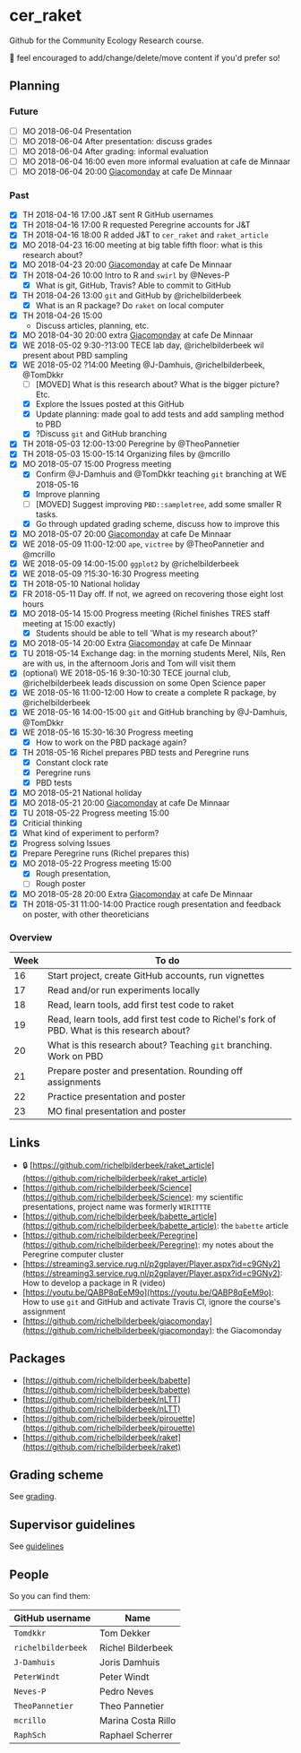 # cer_raket

Github for the Community Ecology Research course.

:mega: feel encouraged to add/change/delete/move content if you'd prefer so!

## Planning

### Future

 * [ ] MO 2018-06-04 Presentation
 * [ ] MO 2018-06-04 After presentation: discuss grades
 * [ ] MO 2018-06-04 After grading: informal evaluation
 * [ ] MO 2018-06-04 16:00 even more informal evaluation at cafe de Minnaar
 * [ ] MO 2018-06-04 20:00 [Giacomonday](https://github.com/richelbilderbeek/giacomonday) at cafe De Minnaar

### Past

 * [x] TH 2018-04-16 17:00 J&T sent R GitHub usernames
 * [x] TH 2018-04-16 17:00 R requested Peregrine accounts for J&T
 * [x] TH 2018-04-16 18:00 R added J&T to `cer_raket` and `raket_article` 
 * [x] MO 2018-04-23 16:00 meeting at big table fifth floor: what is this research about?
 * [x] MO 2018-04-23 20:00 [Giacomonday](https://github.com/richelbilderbeek/giacomonday) at cafe De Minnaar
 * [x] TH 2018-04-26 10:00 Intro to R and `swirl` by @Neves-P
    * [x] What is git, GitHub, Travis? Able to commit to GitHub  
 * [x] TH 2018-04-26 13:00 `git` and GitHub by @richelbilderbeek 
    * [x] What is an R package? Do `raket` on local computer
 * [x] TH 2018-04-26 15:00 
    * Discuss articles, planning, etc.
 * [x] MO 2018-04-30 20:00 extra [Giacomonday](https://github.com/richelbilderbeek/giacomonday) at cafe De Minnaar
 * [x] WE 2018-05-02 9:30-?13:00 TECE lab day, @richelbilderbeek wil present about PBD sampling
 * [x] WE 2018-05-02 ?14:00 Meeting @J-Damhuis, @richelbilderbeek, @TomDkkr
    * [ ] [MOVED] What is this research about? What is the bigger picture? Etc.
    * [x] Explore the Issues posted at this GitHub 
    * [x] Update planning: made goal to add tests and add sampling method to PBD
    * [x] ?Discuss `git` and GitHub branching
 * [x] TH 2018-05-03 12:00-13:00 Peregrine by @TheoPannetier
 * [x] TH 2018-05-03 15:00-15:14 Organizing files by @mcrillo
 * [x] MO 2018-05-07 15:00 Progress meeting
   * [x] Confirm @J-Damhuis and @TomDkkr teaching `git` branching at WE 2018-05-16
   * [x] Improve planning
   * [ ] [MOVED] Suggest improving `PBD::sampletree`, add some smaller R tasks.
   * [x] Go through updated grading scheme, discuss how to improve this 
 * [x] MO 2018-05-07 20:00 [Giacomonday](https://github.com/richelbilderbeek/giacomonday) at cafe De Minnaar
 * [x] WE 2018-05-09 11:00-12:00 `ape`, `victree` by @TheoPannetier and @mcrillo
 * [x] WE 2018-05-09 14:00-15:00 `ggplot2` by @richelbilderbeek
 * [x] WE 2018-05-09 ?15:30-16:30 Progress meeting
 * [x] TH 2018-05-10 National holiday
 * [x] FR 2018-05-11 Day off. If not, we agreed on recovering those eight lost hours
 * [x] MO 2018-05-14 15:00 Progress meeting (Richel finishes TRES staff meeting at 15:00 exactly)
    * [x] Students should be able to tell 'What is my research about?'
 * [x] MO 2018-05-14 20:00 Extra [Giacomonday](https://github.com/richelbilderbeek/giacomonday) at cafe De Minnaar
 * [x] TU 2018-05-14 Exchange dag: in the morning students Merel, Nils, Ren are with us, in the afternoom Joris and Tom will visit them
 * [x] (optional) WE 2018-05-16 9:30-10:30 TECE journal club, @richelbilderbeek leads discussion on some Open Science paper
 * [x] WE 2018-05-16 11:00-12:00 How to create a complete R package, by @richelbilderbeek
 * [x] WE 2018-05-16 14:00-15:00 `git` and GitHub branching by @J-Damhuis, @TomDkkr
 * [x] WE 2018-05-16 15:30-16:30 Progress meeting
    * [x] How to work on the PBD package again?
 * [x] TH 2018-05-16 Richel prepares PBD tests and Peregrine runs
    * [x] Constant clock rate
    * [x] Peregrine runs
    * [x] PBD tests
 * [x] MO 2018-05-21 National holiday
 * [x] MO 2018-05-21 20:00 [Giacomonday](https://github.com/richelbilderbeek/giacomonday) at cafe De Minnaar
 * [X] TU 2018-05-22 Progress meeting 15:00
  * [X] Criticial thinking
  * [X] What kind of experiment to perform?
  * [X] Progress solving Issues
  * [x] Prepare Peregrine runs (Richel prepares this)
 * [x] MO 2018-05-22 Progress meeting 15:00
   * [x] Rough presentation,
   * [ ] Rough poster
 * [x] MO 2018-05-28 20:00 Extra [Giacomonday](https://github.com/richelbilderbeek/giacomonday) at cafe De Minnaar
 * [x] TH 2018-05-31 11:00-14:00 Practice rough presentation and feedback on poster, with other theoreticians

### Overview

Week|To do
---|---
16|Start project, create GitHub accounts, run vignettes
17|Read and/or run experiments locally
18|Read, learn tools, add first test code to raket
19|Read, learn tools, add first test code to Richel's fork of PBD. What is this research about?
20|What is this research about? Teaching `git` branching. Work on PBD 
21|Prepare poster and presentation. Rounding off assignments
22|Practice presentation and poster
23|MO final presentation and poster

## Links

 *  :lock: [https://github.com/richelbilderbeek/raket_article](https://github.com/richelbilderbeek/raket_article)
 * [https://github.com/richelbilderbeek/Science](https://github.com/richelbilderbeek/Science): my scientific presentations, project name was formerly `WIRITTTE`
 * [https://github.com/richelbilderbeek/babette_article](https://github.com/richelbilderbeek/babette_article): the `babette` article
 * [https://github.com/richelbilderbeek/Peregrine](https://github.com/richelbilderbeek/Peregrine): my notes about the Peregrine computer cluster
 * [https://streaming3.service.rug.nl/p2gplayer/Player.aspx?id=c9GNy2](https://streaming3.service.rug.nl/p2gplayer/Player.aspx?id=c9GNy2): How to develop a package in R (video)
 * [https://youtu.be/QABP8qEeM9o](https://youtu.be/QABP8qEeM9o): How to use `git` and GitHub and activate Travis CI, ignore the course's assignment
 * [https://github.com/richelbilderbeek/giacomonday](https://github.com/richelbilderbeek/giacomonday): the Giacomonday

## Packages

 * [https://github.com/richelbilderbeek/babette](https://github.com/richelbilderbeek/babette)
 * [https://github.com/richelbilderbeek/nLTT](https://github.com/richelbilderbeek/nLTT)
 * [https://github.com/richelbilderbeek/pirouette](https://github.com/richelbilderbeek/pirouette)
 * [https://github.com/richelbilderbeek/raket](https://github.com/richelbilderbeek/raket)

## Grading scheme

See [grading](grading.md).

## Supervisor guidelines

See [guidelines](guidelines.md)

## People

So you can find them:

GitHub username|Name
---|---
`Tomdkkr`|Tom Dekker
`richelbilderbeek`|Richel Bilderbeek
`J-Damhuis`|Joris Damhuis
`PeterWindt`|Peter Windt
`Neves-P`|Pedro Neves
`TheoPannetier`|Theo Pannetier
`mcrillo`|Marina Costa Rillo
`RaphSch`|Raphael Scherrer

